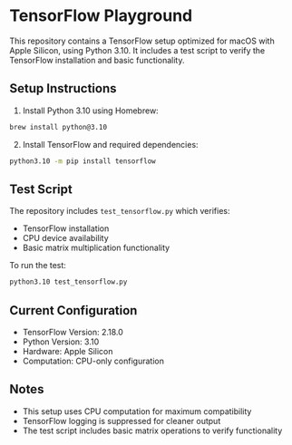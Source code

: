 # TensorFlow Playground

This repository contains a TensorFlow setup optimized for macOS with Apple Silicon, using Python 3.10. It includes a test script to verify the TensorFlow installation and basic functionality.

## Setup Instructions

1. Install Python 3.10 using Homebrew:
```bash
brew install python@3.10
```

2. Install TensorFlow and required dependencies:
```bash
python3.10 -m pip install tensorflow
```

## Test Script

The repository includes `test_tensorflow.py` which verifies:
- TensorFlow installation
- CPU device availability
- Basic matrix multiplication functionality

To run the test:
```bash
python3.10 test_tensorflow.py
```

## Current Configuration

- TensorFlow Version: 2.18.0
- Python Version: 3.10
- Hardware: Apple Silicon
- Computation: CPU-only configuration

## Notes

- This setup uses CPU computation for maximum compatibility
- TensorFlow logging is suppressed for cleaner output
- The test script includes basic matrix operations to verify functionality
